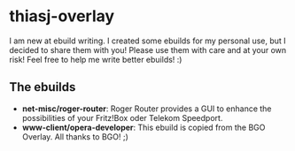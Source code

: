 thiasj-overlay
============

I am new at ebuild writing. I created some ebuilds for my personal use, but I decided to share them with you!
Please use them with care and at your own risk! Feel free to help me write better ebuilds! :)

The ebuilds
-----------------

* **net-misc/roger-router**: Roger Router provides a GUI to enhance the possibilities of your Fritz!Box oder Telekom Speedport.
* **www-client/opera-developer**: This ebuild is copied from the BGO Overlay. All thanks to BGO! ;)
